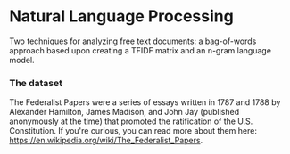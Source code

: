 # Natural Language Processing
Two techniques for analyzing free text documents: a bag-of-words approach based upon creating a TFIDF matrix and an n-gram language model.

### The dataset
The Federalist Papers were a series of essays written in 1787 and 1788 by Alexander Hamilton, James Madison, and John Jay (published anonymously at the time) that promoted the ratification of the U.S. Constitution. If you're curious, you can read more about them here: https://en.wikipedia.org/wiki/The_Federalist_Papers.

